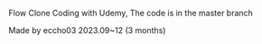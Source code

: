 Flow Clone Coding with Udemy,
The code is in the master branch

Made by eccho03
2023.09~12 (3 months)

